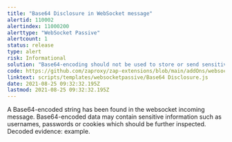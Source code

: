 ```yaml
---
title: "Base64 Disclosure in WebSocket message"
alertid: 110002
alertindex: 11000200
alerttype: "WebSocket Passive"
alertcount: 1
status: release
type: alert
risk: Informational
solution: "Base64-encoding should not be used to store or send sensitive information."
code: https://github.com/zaproxy/zap-extensions/blob/main/addOns/websocket/src/main/zapHomeFiles/scripts/templates/websocketpassive/Base64%20Disclosure.js
linktext: scripts/templates/websocketpassive/Base64 Disclosure.js
date: 2021-08-25 09:32:32.195Z
lastmod: 2021-08-25 09:32:32.195Z
---
```

A Base64-encoded string has been found in the websocket incoming message. Base64-encoded data may contain sensitive information such as usernames, passwords or cookies which should be further inspected. Decoded evidence: example.
